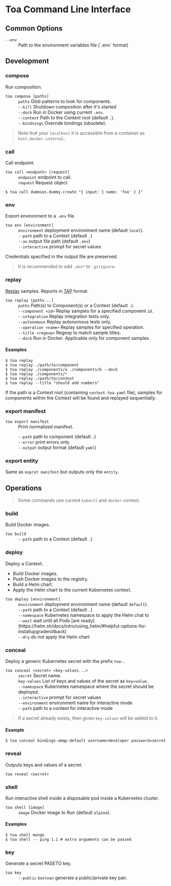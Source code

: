 # Toa Command Line Interface

## Common Options

<dl>
<dt><code>--env</code></dt>
<dd>Path to the environment variables file (`.env` format)</dd>
</dl>

## Development

### compose

Run composition.

<dl>
<dt><code>toa compose [paths]</code></dt>
<dd>
<code>paths</code> Glob patterns to look for components.<br/>
<code>--kill</code> Shutdown composition after it's started<br/>
<code>--dock</code> Run in Docker using current <code>.env</code>.<br/>
<code>--context</code> Path to the Context root (default <code>.</code>).<br/>
<code>--bindnings</code> Override bindings (obsolete).
</dd>
</dl>

> Note that your `localhost` it is accessible from a container as `host.docker.internal`.

### call

Call endpoint.

<dl>
<dt><code>toa call &lt;endpont&gt; [request]</code></dt>
<dd>
<code>endpoint</code> endpoint to call.<br/>
<code>request</code> Request object.<br/>
</dd>
</dl>

```shell
$ toa call dummies.dummy.create "{ input: { name: 'foo' } }"
```

### env

Export environment to a `.env` file.

<dl>
<dt><code>toa env [environment]</code></dt>
<dd>
<code>environment</code> deployment environment name (default <code>local</code>).<br/>
<code>--path</code> path to a Context (default <code>.</code>)<br/>
<code>--as</code> output file path (default <code>.env</code>)<br/>
<code>--interactive</code> prompt for secret values
</dd>
</dl>

Credentials specified in the output file are preserved.

> It is recommended to add `.env*` to `.gitignore`.

### replay

[Replay](/extensions/sampling/docs/replay.md) samples. Reports in [TAP](https://testanything.org)
format.

<dl>
<dt><code>toa replay [paths...]</code></dt>
<dd>
<code>paths</code> Path(s) to Component(s) or a Context (default <code>.</code>).<br/>
<code>--component &lt;id&gt;</code> Replay samples for a specified component <code>id</code>.<br/>
<code>--integration</code> Replay integration tests only.<br/>
<code>--autonomous</code> Replay autonomous tests only.<br/>
<code>--operation &lt;name&gt;</code> Replay samples for specified operation.<br/>
<code>--title &lt;regexp&gt;</code> Regexp to match sample titles.<br/>
<code>--dock</code> Run in Docker. Applicable only for component samples.
</dd>
</dl>

#### Examples

```shell
$ toa replay
$ toa replay ./path/to/component
$ toa replay ./components/a ./components/b --dock
$ toa replay ./components/*
$ toa replay ./path/to/context
$ toa replay --title "should add numbers"
```

If the path is a Context root (containing `context.toa.yaml` file), samples for components within
the Context will be found and replayed sequentially.

### export manifest

<dl>
<dt><code>toa export manifest</code></dt>
<dd>Print normalized manifest.

<code>--path</code> path to component (default <code>.</code>)<br/>
<code>--error</code> print errors only<br/>
<code>--output</code> output format (default <code>yaml</code>)
</dd>
</dl>

### export entity

Same as `exprot manifest` but outputs only the `entity`.

## Operations

> Some commands use current `kubectl` and `docker` context.

### build

Build Docker images.

<dl>
<dt><code>toa build</code></dt>
<dd>
<code>--path</code> path to a Context (default <code>.</code>)
</dd>
</dl>

### deploy

Deploy a Context.

- Build Docker images.
- Push Docker images to the registry.
- Build a Helm chart.
- Apply the Helm chart to the current Kubernetes context.

<dl>
<dt><code>toa deploy [environment]</code></dt>
<dd>
<code>environment</code> deployment environment name (default <code>default</code>).<br/>
<code>--path</code> path to a Context (default <code>.</code>)<br/>
<code>--namespace</code> Kubernetes namespace to apply the Helm chat to<br/>
<code>--wait</code> wait until all
Pods [are ready](https://helm.sh/docs/intro/using_helm/#helpful-options-for-installupgraderollback)<br/>
<code>--dry</code> do not apply the Helm chart
</dd>
</dl>

### conceal

Deploy a generic Kubernetes secret with the prefix `toa-`.

<dl>
<dt><code>toa conceal &lt;secret&gt; &lt;key-values...&gt;</code></dt>
<dd>
<code>secret</code> Secret name.<br/>
<code>key-values</code> List of keys and values of the secret as <code>key=value</code>.<br/>
<code>--namespace</code> Kubernetes namespace where the secret should be deployed.<br/>
<code>--interactive</code> prompt for secret values<br/>
<code>--environment</code> environment name for interactive mode<br/>
<code>--path</code> path to a context for interactive mode
</dd>
</dl>

> If a secret already exists, then given `key-values` will be added to it.

#### Example

```shell
$ toa conceal bindings-amqp-default username=developer password=secret
```

### reveal

Outputs keys and values of a secret.

<dl>
<dt>
<code>toa reveal &lt;secret&gt;</code>
</dt>
</dl>

### shell

Run interactive shell inside a disposable pod inside a Kubernetes cluster.

<dl>
<dt>
<code>toa shell [image]</code>
</dt>
<dd>
<code>image</code> Docker image to Run (default <code>alpine</code>).<br/>
</dd>
</dl>

#### Examples

```shell
$ toa shell mongo
$ toa shell -- ping 1.1 # extra arguments can be passed
```

### key

Generate a secret PASETO key.

<dl>
<dt>
<code>toa key</code>
</dt>
<dd>
<code>--public</code> <code>boolean</code> generate a public/private key pair.<br/>
</dd>
</dl>
